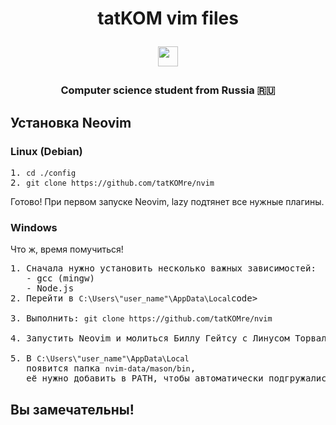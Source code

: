 <h1 align="center">tatKOM vim files 

<img src="https://github.com/blackcater/blackcater/raw/main/images/Hi.gif" height="32"/></h1>

<h3 align="center">Computer science student from Russia 🇷🇺</h3>

<h2>Установка Neovim</h2>

<h3>Linux (Debian)</h3>

<pre>
1. <code>cd ./config</code>
2. <code>git clone https://github.com/tatKOMre/nvim</code>
</pre>

<p>Готово! При первом запуске Neovim, lazy подтянет все нужные плагины.</p>

<h3>Windows</h3>

<p>Что ж, время помучиться!</p>

<pre>
1. Сначала нужно установить несколько важных зависимостей:
   - gcc (mingw)
   - Node.js
2. Перейти в <code>C:\Users\"user_name"\AppData\Local</code>code>

3. Выполнить: <code>git clone https://github.com/tatKOMre/nvim</code>

4. Запустить Neovim и молиться Биллу Гейтсу с Линусом Торвальдсом, чтобы всё заработало.

5. В <code>C:\Users\"user_name"\AppData\Local</code> 
   появится папка <code>nvim-data/mason/bin</code>, 
   её нужно добавить в PATH, чтобы автоматически подгружались LSP-серверы.
</pre>


<h2>Вы замечательны!</h2>
